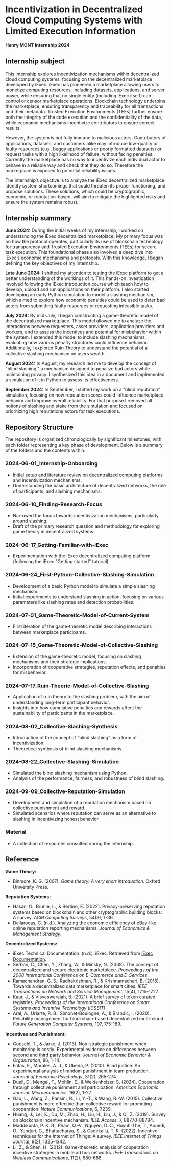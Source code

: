 # Incentivization in Decentralized Cloud Computing Systems with Limited Execution Information
**Henry MONT Internship 2024**

## Internship subject
This internship explores incentivization mechanisms within decentralized cloud computing systems, focusing on the decentralized marketplace developed by iExec. iExec has pioneered a marketplace allowing users to monetize computing resources, including datasets, applications, and server power, while ensuring that no single entity (including iExec itself) can control or censor marketplace operations. Blockchain technology underpins the marketplace, ensuring transparency and traceability for all transactions and their metadata. Trusted Execution Environments (TEEs) further ensure both the integrity of the code execution and the confidentiality of the data, while economic mechanisms incentivize contributors to ensure correct results.

However, the system is not fully immune to malicious actors. Contributors of applications, datasets, and customers alike may introduce low-quality or faulty resources (e.g., buggy applications or poorly formatted datasets) or request tasks with a high likelihood of failure, without facing penalties. Currently the marketplace has no way to incentivize each individual actor to behave in a reliable way and check that they do so. Therefore the marketplace is exposed to potential reliability issues.

The internship’s objective is to analyze the iExec decentralized marketplace, identify system shortcomings that could threaten its proper functioning, and propose solutions. These solutions, which could be cryptographic, economic, or reputation-based, will aim to mitigate the highlighted risks and ensure the system remains robust.

## Internship summary

**June 2024:** During the initial weeks of my internship, I worked on understanding the iExec decentralized marketplace. My primary focus was on how the protocol operates, particularly its use of blockchain technology for transparency and Trusted Execution Environments (TEEs) for secure task execution. This foundational phase also involved a deep dive into iExec’s economic mechanisms and protocols. With this knowledge, I began defining the key objectives of my internship.

**Late June 2024:** I shifted my attention to testing the iExec platform to get a better understanding of the workings of it. This hands-on investigation involved following the iExec introduction course which teach how to develop, upload and run applications on their platform. I also started developing an early Python simulation to model a slashing mechanism, which aimed to explore how economic penalties could be used to deter bad actors from submitting faulty resources or requesting infeasible tasks.

**July 2024:** By mid-July, I began constructing a game-theoretic model of the decentralized marketplace. This model allowed me to analyze the interactions between requesters, asset providers, application providers and workers, and to assess the incentives and potential for misbehavior within the system. I extended this model to include slashing mechanisms, evaluating how various penalty structures could influence behavior. Additionally, I explored Ruin Theory to understand the potential of a collective slashing mechanism on users wealth.

**August 2024:** In August, my research led me to develop the concept of "blind slashing," a mechanism designed to penalize bad actors while maintaining privacy. I synthesized this idea in a document and implemented a simulation of it in Python to assess its effectiveness.

**September 2024:** In September, I shifted my work on a "blind reputation" simulation, focusing on how reputation scores could influence marketplace behavior and improve overall reliability. For that purpose I removed all notions of slashing and stake from the simulation and focused on prioritizing high reputations actors for task executions.

## Repository Structure
The repository is organized chronologically by significant milestones, with each folder representing a key phase of development. Below is a summary of the folders and the contents within.

### **2024-06-01_Internship-Onboarding**
   - Initial setup and literature review on decentralized computing platforms and incentivization mechanisms.
   - Understanding the basic architecture of decentralized networks, the role of participants, and slashing mechanisms.

### **2024-06-10_Finding-Research-Focus**
   - Narrowed the focus towards incentivization mechanisms, particularly around slashing.
   - Draft of the primary research question and methodology for exploring game theory in decentralized systems.

### **2024-06-17_Getting-Familiar-with-iExec**
   - Experimentation with the iExec decentralized computing platform (following the iExec "Getting started" tutorial).

### **2024-06-24_First-Python-Collective-Slashing-Simulation**
   - Development of a basic Python model to simulate a simple slashing mechanism.
   - Initial experiments to understand slashing in action, focusing on various parameters like slashing rates and detection probabilities.

### **2024-07-01_Game-Theoretic-Model-of-Current-System**
   - First iteration of the game-theoretic model describing interactions between marketplace participants.

### **2024-07-15_Game-Theoretic-Model-of-Collective-Slashing**
   - Extension of the game-theoretic model, focusing on slashing mechanisms and their strategic implications.
   - Incorporation of cooperative strategies, reputation effects, and penalties for misbehavior.

### **2024-07-17_Ruin-Theoric-Model-of-Collective-Slashing**
   - Application of ruin theory to the slashing problem, with the aim of understanding long-term participant behavior.
   - Insights into how cumulative penalties and rewards affect the sustainability of participants in the marketplace.

### **2024-08-02_Collective-Slashing-Synthesis**
   - Introduction of the concept of "blind slashing" as a form of incentivization.
   - Theoretical synthesis of blind slashing mechanisms.

### **2024-08-22_Collective-Slashing-Simulation**
   - Simulated the blind slashing mechanism using Python.
   - Analysis of the performance, fairness, and robustness of blind slashing.

### **2024-09-09_Collective-Reputation-Simulation**
   - Development and simulation of a reputation mechanism based on collective punishment and reward.
   - Simulated scenarios where reputation can serve as an alternative to slashing in incentivizing honest behavior.

### **Material**
   - A collection of resources consulted during the internship.

## Reference

**Game Theory:**
- Binmore, K. G. (2007). *Game theory: A very short introduction*. Oxford University Press.

**Reputation Systems:**
- Hasan, O., Brunie, L., & Bertino, E. (2022). Privacy-preserving reputation systems based on blockchain and other cryptographic building blocks: A survey. *ACM Computing Surveys*, 54(3), 1-36.
- Dellarocas, C. (n.d.). Analyzing the economic efficiency of eBay-like online reputation reporting mechanisms. *Journal of Economics & Management Strategy*.

**Decentralized Systems:**
- iExec Technical Documentation. (n.d.). iExec. Retrieved from [iExec Documentation](https://docs.iex.ec).
- Serban, C., Chen, Y., Zhang, W., & Minsky, N. (2008). The concept of decentralized and secure electronic marketplace. *Proceedings of the 2008 International Conference on E-Commerce and E-Services*.
- Ramachandran, G. S., Radhakrishnan, R., & Krishnamachari, B. (2018). Towards a decentralized data marketplace for smart cities. *IEEE Transactions on Network and Service Management*, 15(4), 1715-1727.
- Kaur, J., & Visveswaraiah, B. (2021). A brief survey of token curated registries. *Proceedings of the International Conference on Smart Systems and Inventive Technology (ICSSIT)*.
- Aral, A., Uriarte, R. B., Simonet-Boulogne, A., & Brandic, I. (2020). Reliability management for blockchain-based decentralized multi-cloud. *Future Generation Computer Systems*, 107, 175-189.

**Incentives and Punishment:**
- Goeschl, T., & Jarke, J. (2013). Non-strategic punishment when monitoring is costly: Experimental evidence on differences between second and third party behavior. *Journal of Economic Behavior & Organization*, 86, 1-14.
- Fatas, E., Morales, A. J., & Ubeda, P. (2010). Blind justice: An experimental analysis of random punishment in team production. *Journal of Economic Psychology*, 31(2), 265-274.
- Duell, D., Mengel, F., Mohlin, E., & Weidenholzer, S. (2024). Cooperation through collective punishment and participation. *American Economic Journal: Microeconomics*, 16(2), 1-27.
- Gao, L., Wang, Z., Pansini, R., Li, Y.-T., & Wang, R.-W. (2015). Collective punishment is more effective than collective reward for promoting cooperation. *Nature Communications*, 6, 7239.
- Huang, J., Lei, K., Du, M., Zhao, H., Liu, H., Liu, J., & Qi, Z. (2019). Survey on blockchain incentive mechanism. *IEEE Access*, 7, 88770-88784.
- Maddikunta, P. K. R., Pham, Q.-V., Nguyen, D. C., Huynh-The, T., Aouedi, O., Yenduri, G., Bhattacharya, S., & Gadekallu, T. R. (2022). Incentive techniques for the Internet of Things: A survey. *IEEE Internet of Things Journal*, 9(2), 1325-1342.
- Li, Z., & Shen, H. (2012). Game-theoretic analysis of cooperation incentive strategies in mobile ad hoc networks. *IEEE Transactions on Wireless Communications*, 11(2), 680-688.